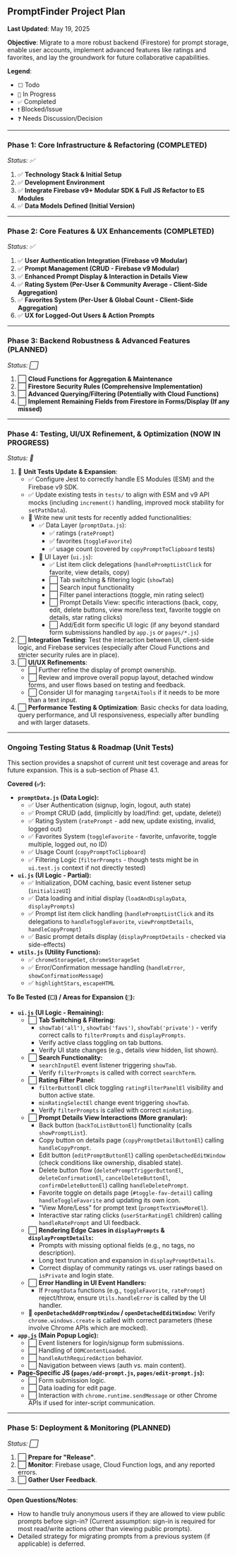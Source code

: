 ## PromptFinder Project Plan

**Last Updated**: May 19, 2025

**Objective**: Migrate to a more robust backend (Firestore) for prompt storage, enable user accounts, implement advanced features like ratings and favorites, and lay the groundwork for future collaborative capabilities.

**Legend**:

- `⬜` Todo
- `🚧` In Progress
- `✅` Completed
- `❗` Blocked/Issue
- `❓` Needs Discussion/Decision

---

### Phase 1: Core Infrastructure & Refactoring (COMPLETED)

_Status: ✅_

1.  ✅ **Technology Stack & Initial Setup**
2.  ✅ **Development Environment**
3.  ✅ **Integrate Firebase v9+ Modular SDK & Full JS Refactor to ES Modules**
4.  ✅ **Data Models Defined (Initial Version)**

---

### Phase 2: Core Features & UX Enhancements (COMPLETED)

_Status: ✅_

1.  ✅ **User Authentication Integration (Firebase v9 Modular)**
2.  ✅ **Prompt Management (CRUD - Firebase v9 Modular)**
3.  ✅ **Enhanced Prompt Display & Interaction in Details View**
4.  ✅ **Rating System (Per-User & Community Average - Client-Side Aggregation)**
5.  ✅ **Favorites System (Per-User & Global Count - Client-Side Aggregation)**
6.  ✅ **UX for Logged-Out Users & Action Prompts**

---

### Phase 3: Backend Robustness & Advanced Features (PLANNED)

_Status: ⬜_

1.  ⬜ **Cloud Functions for Aggregation & Maintenance**
2.  ⬜ **Firestore Security Rules (Comprehensive Implementation)**
3.  ⬜ **Advanced Querying/Filtering (Potentially with Cloud Functions)**
4.  ⬜ **Implement Remaining Fields from Firestore in Forms/Display (If any missed)**

---

### Phase 4: Testing, UI/UX Refinement, & Optimization (NOW IN PROGRESS)

_Status: 🚧_

1.  🚧 **Unit Tests Update & Expansion**:
    - ✅ Configure Jest to correctly handle ES Modules (ESM) and the Firebase v9 SDK.
    - ✅ Update existing tests in `tests/` to align with ESM and v9 API mocks (including `increment()` handling, improved mock stability for `setPathData`).
    - 🚧 Write new unit tests for recently added functionalities:
      - ✅ Data Layer (`promptData.js`):
        - ✅ ratings (`ratePrompt`)
        - ✅ favorites (`toggleFavorite`)
        - ✅ usage count (covered by `copyPromptToClipboard` tests)
      - 🚧 UI Layer (`ui.js`):
        - ✅ List item click delegations (`handlePromptListClick` for favorite, view details, copy)
        - ⬜ Tab switching & filtering logic (`showTab`)
        - ⬜ Search input functionality
        - ⬜ Filter panel interactions (toggle, min rating select)
        - ⬜ Prompt Details View: specific interactions (back, copy, edit, delete buttons, view more/less text, favorite toggle on details, star rating clicks)
        - ⬜ Add/Edit form specific UI logic (if any beyond standard form submissions handled by `app.js` or `pages/*.js`)
2.  ⬜ **Integration Testing**: Test the interaction between UI, client-side logic, and Firebase services (especially after Cloud Functions and stricter security rules are in place).
3.  ⬜ **UI/UX Refinements**:
    - ⬜ Further refine the display of prompt ownership.
    - ⬜ Review and improve overall popup layout, detached window forms, and user flows based on testing and feedback.
    - ⬜ Consider UI for managing `targetAiTools` if it needs to be more than a text input.
4.  ⬜ **Performance Testing & Optimization**: Basic checks for data loading, query performance, and UI responsiveness, especially after bundling and with larger datasets.

---

### Ongoing Testing Status & Roadmap (Unit Tests)

This section provides a snapshot of current unit test coverage and areas for future expansion. This is a sub-section of Phase 4.1.

**Covered (`✅`):**

- **`promptData.js` (Data Logic):**
  - ✅ User Authentication (signup, login, logout, auth state)
  - ✅ Prompt CRUD (add, (implicitly by load/find: get, update, delete))
  - ✅ Rating System (`ratePrompt` - add new, update existing, invalid, logged out)
  - ✅ Favorites System (`toggleFavorite` - favorite, unfavorite, toggle multiple, logged out, no ID)
  - ✅ Usage Count (`copyPromptToClipboard`)
  - ✅ Filtering Logic (`filterPrompts` - though tests might be in `ui.test.js` context if not directly tested)
- **`ui.js` (UI Logic - Partial):**
  - ✅ Initialization, DOM caching, basic event listener setup (`initializeUI`)
  - ✅ Data loading and initial display (`loadAndDisplayData`, `displayPrompts`)
  - ✅ Prompt list item click handling (`handlePromptListClick` and its delegations to `handleToggleFavorite`, `viewPromptDetails`, `handleCopyPrompt`)
  - ✅ Basic prompt details display (`displayPromptDetails` - checked via side-effects)
- **`utils.js` (Utility Functions):**
  - ✅ `chromeStorageGet`, `chromeStorageSet`
  - ✅ Error/Confirmation message handling (`handleError`, `showConfirmationMessage`)
  - ✅ `highlightStars`, `escapeHTML`

**To Be Tested (`⬜`) / Areas for Expansion (`🚧`):**

- **`ui.js` (UI Logic - Remaining):**
  - ⬜ **Tab Switching & Filtering:**
    - `showTab('all')`, `showTab('favs')`, `showTab('private')` - verify correct calls to `filterPrompts` and `displayPrompts`.
    - Verify active class toggling on tab buttons.
    - Verify UI state changes (e.g., details view hidden, list shown).
  - ⬜ **Search Functionality:**
    - `searchInputEl` event listener triggering `showTab`.
    - Verify `filterPrompts` is called with correct `searchTerm`.
  - ⬜ **Rating Filter Panel:**
    - `filterButtonEl` click toggling `ratingFilterPanelEl` visibility and button active state.
    - `minRatingSelectEl` change event triggering `showTab`.
    - Verify `filterPrompts` is called with correct `minRating`.
  - ⬜ **Prompt Details View Interactions (More granular):**
    - Back button (`backToListButtonEl`) functionality (calls `showPromptList`).
    - Copy button on details page (`copyPromptDetailButtonEl`) calling `handleCopyPrompt`.
    - Edit button (`editPromptButtonEl`) calling `openDetachedEditWindow` (check conditions like ownership, disabled state).
    - Delete button flow (`deletePromptTriggerButtonEl`, `deleteConfirmationEl`, `cancelDeleteButtonEl`, `confirmDeleteButtonEl`) calling `handleDeletePrompt`.
    - Favorite toggle on details page (`#toggle-fav-detail`) calling `handleToggleFavorite` and updating its own icon.
    - "View More/Less" for prompt text (`promptTextViewMoreEl`).
    - Interactive star rating clicks (`userStarRatingEl` children) calling `handleRatePrompt` and UI feedback.
  - ⬜ **Rendering Edge Cases in `displayPrompts` & `displayPromptDetails`:**
    - Prompts with missing optional fields (e.g., no tags, no description).
    - Long text truncation and expansion in `displayPromptDetails`.
    - Correct display of community ratings vs. user ratings based on `isPrivate` and login state.
  - ⬜ **Error Handling in UI Event Handlers:**
    - If `PromptData` functions (e.g., `toggleFavorite`, `ratePrompt`) reject/throw, ensure `Utils.handleError` is called by the UI handler.
  - 🚧 **`openDetachedAddPromptWindow` / `openDetachedEditWindow`:** Verify `chrome.windows.create` is called with correct parameters (these involve Chrome APIs which are mocked).
- **`app.js` (Main Popup Logic):**
  - ⬜ Event listeners for login/signup form submissions.
  - ⬜ Handling of `DOMContentLoaded`.
  - ⬜ `handleAuthRequiredAction` behavior.
  - ⬜ Navigation between views (auth vs. main content).
- **Page-Specific JS (`pages/add-prompt.js`, `pages/edit-prompt.js`):**
  - ⬜ Form submission logic.
  - ⬜ Data loading for edit page.
  - ⬜ Interaction with `chrome.runtime.sendMessage` or other Chrome APIs if used for inter-script communication.

---

### Phase 5: Deployment & Monitoring (PLANNED)

_Status: ⬜_

1.  ⬜ **Prepare for "Release"**.
2.  ⬜ **Monitor**: Firebase usage, Cloud Function logs, and any reported errors.
3.  ⬜ **Gather User Feedback**.

---

**Open Questions/Notes**:

- How to handle truly anonymous users if they are allowed to view public prompts before sign-in? (Current assumption: sign-in is required for most read/write actions other than viewing public prompts).
- Detailed strategy for migrating prompts from a previous system (if applicable) is deferred.
